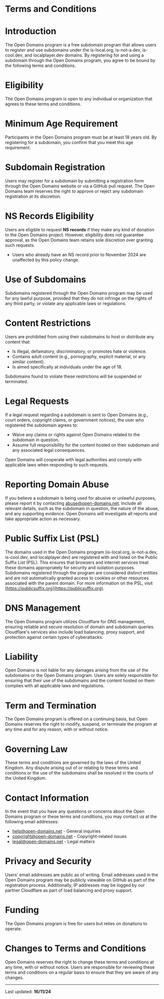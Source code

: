 
# Terms and Conditions  

# Introduction  
The Open Domains program is a free subdomain program that allows users to register and use subdomains under the is-local.org, is-not-a.dev, is-cool.dev, and localplayer.dev domains. By registering for and using a subdomain through the Open Domains program, you agree to be bound by the following terms and conditions.  

# Eligibility  
The Open Domains program is open to any individual or organization that agrees to these terms and conditions.  

# Minimum Age Requirement  
Participants in the Open Domains program must be at least 18 years old. By registering for a subdomain, you confirm that you meet this age requirement.  

# Subdomain Registration  
Users may register for a subdomain by submitting a registration form through the Open Domains website or via a GitHub pull request. The Open Domains team reserves the right to approve or reject any subdomain registration at its discretion.  

# NS Records Eligibility  
Users are eligible to request **NS records** if they make any kind of donation to the Open Domains project. However, eligibility does not guarantee approval, as the Open Domains team retains sole discretion over granting such requests.  
- Users who already have an NS record prior to November 2024 are unaffected by this policy change.  

# Use of Subdomains  
Subdomains registered through the Open Domains program may be used for any lawful purpose, provided that they do not infringe on the rights of any third party, or violate any applicable laws or regulations.  

# Content Restrictions  
Users are prohibited from using their subdomains to host or distribute any content that:  
- Is illegal, defamatory, discriminatory, or promotes hate or violence.  
- Contains adult content (e.g., pornography, explicit material, or any similar content).  
- Is aimed specifically at individuals under the age of 18.  

Subdomains found to violate these restrictions will be suspended or terminated.  

# Legal Requests  
If a legal request regarding a subdomain is sent to Open Domains (e.g., court orders, copyright claims, or government notices), the user who registered the subdomain agrees to:  
- Waive any claims or rights against Open Domains related to the subdomain in question.  
- Assume full responsibility for the content hosted on their subdomain and any associated legal consequences.  

Open Domains will cooperate with legal authorities and comply with applicable laws when responding to such requests.  

# Reporting Domain Abuse  
If you believe a subdomain is being used for abusive or unlawful purposes, please report it by contacting abuse@open-domains.net. Include all relevant details, such as the subdomain in question, the nature of the abuse, and any supporting evidence. Open Domains will investigate all reports and take appropriate action as necessary.  

# Public Suffix List (PSL)  
The domains used in the Open Domains program (is-local.org, is-not-a.dev, is-cool.dev, and localplayer.dev) are registered with and listed on the Public Suffix List (PSL). This ensures that browsers and internet services treat these domains appropriately for security and isolation purposes. Subdomains registered through the program are considered distinct entities and are not automatically granted access to cookies or other resources associated with the parent domain. For more information on the PSL, visit [https://publicsuffix.org](https://publicsuffix.org).  

# DNS Management  
The Open Domains program utilizes Cloudflare for DNS management, ensuring reliable and secure resolution of domain and subdomain queries. Cloudflare's services also include load balancing, proxy support, and protection against certain types of cyberattacks.  

# Liability  
Open Domains is not liable for any damages arising from the use of the subdomains or the Open Domains program. Users are solely responsible for ensuring that their use of the subdomains and the content hosted on them complies with all applicable laws and regulations.  

# Term and Termination  
The Open Domains program is offered on a continuing basis, but Open Domains reserves the right to modify, suspend, or terminate the program at any time and for any reason, with or without notice.  

# Governing Law  
These terms and conditions are governed by the laws of the United Kingdom. Any dispute arising out of or relating to these terms and conditions or the use of the subdomains shall be resolved in the courts of the United Kingdom.  

# Contact Information  
In the event that you have any questions or concerns about the Open Domains program or these terms and conditions, you may contact us at the following email addresses:  
- help@open-domains.net - General inquiries  
- copyright@open-domains.net - Copyright-related issues  
- legal@open-domains.net - Legal matters  

# Privacy and Security  
Users’ email addresses are public as of writing. Email addresses used in the Open Domains program may be publicly viewable on GitHub as part of the registration process. Additionally, IP addresses may be logged by our partner Cloudflare as part of load balancing and proxy support.  

# Funding  
The Open Domains program is free for users but relies on donations to operate.  

# Changes to Terms and Conditions  
Open Domains reserves the right to change these terms and conditions at any time, with or without notice. Users are responsible for reviewing these terms and conditions on a regular basis to ensure that they are aware of any changes.  

---  

Last updated: **16/11/24**
